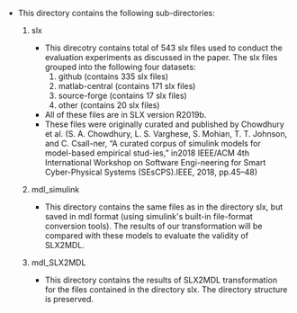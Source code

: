 - This directory contains the following sub-directories: 
  1. slx
      - This direcotry contains total of 543 slx files used to conduct the evaluation experiments as discussed in the paper. The slx files grouped into the following four datasets: 
        1. github             (contains 335 slx files)
        2. matlab-central     (contains 171 slx files)
        3. source-forge       (contains 17 slx files)
        4. other              (contains 20 slx files)
      - All of these files are in SLX version R2019b.
      - These files were originally curated and published by Chowdhury et al. (S. A. Chowdhury, L. S. Varghese, S. Mohian, T. T. Johnson, and C. Csall-ner, “A curated corpus of simulink models for model-based empirical stud-ies,”  in2018  IEEE/ACM  4th  International  Workshop  on  Software  Engi-neering  for  Smart  Cyber-Physical  Systems  (SEsCPS).IEEE,  2018,  pp.45–48)

  2. mdl_simulink
     - This directory contains the same files as in the directory slx, but saved in mdl format (using simulink's built-in file-format conversion tools). The results of our transformation will be compared with these models to evaluate the validity of SLX2MDL. 
  3. mdl_SLX2MDL
     - This directory contains the results of SLX2MDL transformation for the files contained in the directory slx. The directory structure is preserved. 
